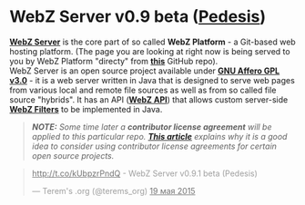 # WebZ Server v0.9 beta ([Pedesis](https://www.pinterest.com/terems_org/pedesis-from-ancient-greek-a-leaping/))

[**WebZ Server**](https://github.com/terems-org/webz-server) is the core part of so called **WebZ Platform** -
a Git-based web hosting platform. (The page you are looking at right now is being served to you by WebZ Platform "directy" from
[**this**](https://github.com/terems-org/webz-server#webz-server-v09-beta-pedesis) GitHub repo).  
WebZ Server is an open source project available under
[**GNU Affero GPL v3.0**](http://www.gnu.org/licenses/agpl-3.0) - it is a web server written in Java that is designed to serve web pages from various local and remote file sources as well as from so called
file source "hybrids". It has an API ([**WebZ API**](https://github.com/terems-org/webz-api)) that allows custom server-side
[**WebZ Filters**](https://github.com/terems-org/webz-api/blob/master/src/main/java/org/terems/webz/WebzFilter.java)
to be implemented in Java.

> ***NOTE:*** *Some time later a* ***contributor license agreement*** *will be applied to this particular repo.*
> [***This article***](https://julien.ponge.org/blog/in-defense-of-contributor-license-agreements/)
> *explains why it is a good idea to consider using contributor license agreements for certain open source projects.*

<style>
  .twitter-tweet {
    //background: rgba(80, 84, 40, 0.85);
    opacity: 0.6;
  }
</style>

<blockquote class="twitter-tweet" lang="ru"><p lang="ht" dir="ltr"><a href="http://t.co/kUbpzrPndQ">http://t.co/kUbpzrPndQ</a> - WebZ Server v0.9.1 beta (Pedesis)</p>&mdash; Terem&#39;s .org (@terems_org) <a href="https://twitter.com/terems_org/status/600490287299952641">19 мая 2015</a></blockquote>
<script async src="//platform.twitter.com/widgets.js" charset="utf-8"></script>
